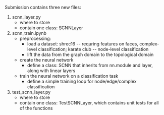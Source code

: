Submission contains three new files: 

1. scnn_layer.py 
   - where to store 
   - contain one class: SCNNLayer
2. scnn_train.ipynb
   - preprocessing: 
     - load a dataset: shrec16 -- requring features on faces, complex-level classification; karate club -- node-level classification 
     - lift the data from the graph domain to the topological domain 
   - create the neural network 
     - define a class: SCNN that inherits from nn.module and layer, along with linear layers
   - train the neural network on a classification task 
     - define a simple training loop for node/edge/complex classification 
3. test_scnn_layer.py 
   - where to store 
   - contain one class: TestSCNNLayer, which contains unit tests for all of the functions 